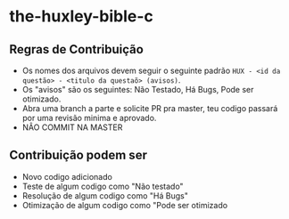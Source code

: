 # the-huxley-bible-c

## Regras de Contribuição

- Os nomes dos arquivos devem seguir o seguinte padrão `HUX - <id da questão> - <titulo da questaõ> (avisos)`.
- Os "avisos" são os seguintes: Não Testado, Há Bugs, Pode ser otimizado.
- Abra uma branch a parte e solicite PR pra master, teu codigo passará por uma revisão minima e aprovado.
- NÂO COMMIT NA MASTER

## Contribuição podem ser

- Novo codigo adicionado
- Teste de algum codigo como "Não testado"
- Resolução de algum codigo como "Há Bugs"
- Otimização de algum codigo como "Pode ser otimizado
